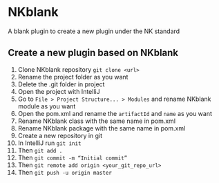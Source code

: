 # NKblank

A blank plugin to create a new plugin under the NK standard

## Create a new plugin based on NKblank

1. Clone NKblank repository `git clone <url>`
2. Rename the project folder as you want
3. Delete the .git folder in project
4. Open the project with IntelliJ
5. Go to `File > Project Structure... > Modules` and rename NKblank module as you want
6. Open the pom.xml and rename the `artifactId` and `name` as you want
7. Rename NKblank class with the same name in pom.xml
8. Rename NKblank package with the same name in pom.xml
9. Create a new repository in git
10. In IntelliJ run `git init`
11. Then `git add .`
12. Then `git commit -m “Initial commit”`
13. Then `git remote add origin <your_git_repo_url>`
14. Then `git push -u origin master`